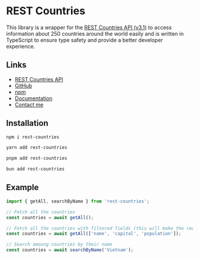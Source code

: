 # REST Countries
This library is a wrapper for the [REST Countries API (v3.1)](https://restcountries.com/) to access information about 250 countries around the world easily and is written in TypeScript to ensure type safety and provide a better developer experience.

## Links
- [REST Countries API](https://restcountries.com/)
- [GitHub](https://github.com/PannH/rest-countries)
- [npm](https://www.npmjs.com/package/rest-countries)
- [Documentation](https://pannh.github.io/rest-countries/)
- [Contact me](https://bento.me/pannh)

## Installation
```bash
npm i rest-countries

yarn add rest-countries

pnpm add rest-countries

bun add rest-countries
```

## Example
```typescript
import { getAll, searchByName } from 'rest-countries';

// Fetch all the countries
const countries = await getAll();

// Fetch all the countries with filtered fields (this will make the request faster)
const countries = await getAll(['name', 'capital', 'population']);

// Search amoung countries by their name
const countries = await searchByName('Vietnam');
```